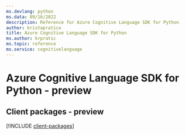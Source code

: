 ```yaml
---
ms.devlang: python
ms.data: 09/16/2022
description: Reference for Azure Cognitive Language SDK for Python
author: kristapratico
title: Azure Cognitive Language SDK for Python
ms.author: krpratic
ms.topic: reference
ms.service: cognitivelanguage
---
```

# Azure Cognitive Language SDK for Python - preview

## Client packages - preview
[!INCLUDE [client-packages](cognitive-language-client-index.md)]